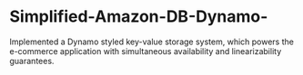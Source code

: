 # Simplified-Amazon-DB-Dynamo-
Implemented a Dynamo styled key-value storage system, which powers the e-commerce application with simultaneous availability and linearizability guarantees.
